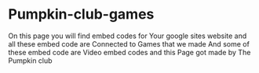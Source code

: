 # Pumpkin-club-games
On this page you will find embed codes for Your google sites website and all these embed code are Connected to Games that we made And some of these embed code are Video embed codes and this Page got made by The Pumpkin club 
